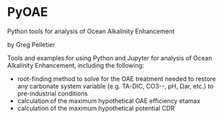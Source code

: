 # PyOAE
Python tools for analysis of Ocean Alkalinity Enhancement

by Greg Pelletier

Tools and examples for using Python and Jupyter for analysis of Ocean Alkalinity Enhancement, including the following:

- root-finding method to solve for the OAE treatment needed to restore any carbonate system variable (e.g. TA-DIC, CO3--, pH, Ωar, etc.) to pre-industrial conditions
- calculation of the maximum hypothetical OAE efficiency etamax
- calculation of the maximum hypothetical potential CDR

